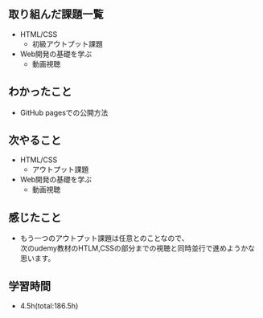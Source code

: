 ## 取り組んだ課題一覧
- HTML/CSS
    - 初級アウトプット課題
- Web開発の基礎を学ぶ
    - 動画視聴

## わかったこと
- GitHub pagesでの公開方法

## 次やること
- HTML/CSS
    - アウトプット課題
- Web開発の基礎を学ぶ
    - 動画視聴

## 感じたこと
- もう一つのアウトプット課題は任意とのことなので、  
  次のudemy教材のHTLM,CSSの部分までの視聴と同時並行で進めようかな思います。

## 学習時間
- 4.5h(total:186.5h)
